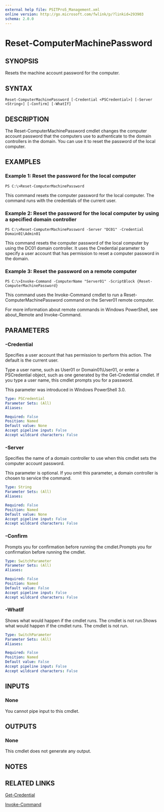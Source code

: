 ```yaml
---
external help file: PSITPro5_Management.xml
online version: http://go.microsoft.com/fwlink/p/?linkid=293903
schema: 2.0.0
---
```


# Reset-ComputerMachinePassword
## SYNOPSIS
Resets the machine account password for the computer.

## SYNTAX

```
Reset-ComputerMachinePassword [-Credential <PSCredential>] [-Server <String>] [-Confirm] [-WhatIf]
```

## DESCRIPTION
The Reset-ComputerMachinePassword cmdlet changes the computer account password that the computers use to authenticate to the domain controllers in the domain.
You can use it to reset the password of the local computer.

## EXAMPLES

### Example 1: Reset the password for the local computer
```
PS C:\>Reset-ComputerMachinePassword
```

This command resets the computer password for the local computer.
The command runs with the credentials of the current user.

### Example 2: Reset the password for the local computer by using a specified domain controller
```
PS C:\>Reset-ComputerMachinePassword -Server "DC01" -Credential Domain01\Admin01
```

This command resets the computer password of the local computer by using the DC01 domain controller.
It uses the Credential parameter to specify a user account that has permission to reset a computer password in the domain.

### Example 3: Reset the password on a remote computer
```
PS C:\>Invoke-Command -ComputerName "Server01" -ScriptBlock {Reset-ComputerMachinePassword}
```

This command uses the Invoke-Command cmdlet to run a Reset-ComputerMachinePassword command on the Server01 remote computer.

For more information about remote commands in Windows PowerShell, see about_Remote and Invoke-Command.

## PARAMETERS

### -Credential
Specifies a user account that has permission to perform this action.
The default is the current user.

Type a user name, such as User01 or Domain01\User01, or enter a PSCredential object, such as one generated by the Get-Credential cmdlet.
If you type a user name, this cmdlet prompts you for a password.

This parameter was introduced in Windows PowerShell 3.0.

```yaml
Type: PSCredential
Parameter Sets: (All)
Aliases: 

Required: False
Position: Named
Default value: None
Accept pipeline input: False
Accept wildcard characters: False
```

### -Server
Specifies the name of a domain controller to use when this cmdlet sets the computer account password.

This parameter is optional.
If you omit this parameter, a domain controller is chosen to service the command.

```yaml
Type: String
Parameter Sets: (All)
Aliases: 

Required: False
Position: Named
Default value: None
Accept pipeline input: False
Accept wildcard characters: False
```

### -Confirm
Prompts you for confirmation before running the cmdlet.Prompts you for confirmation before running the cmdlet.

```yaml
Type: SwitchParameter
Parameter Sets: (All)
Aliases: 

Required: False
Position: Named
Default value: False
Accept pipeline input: False
Accept wildcard characters: False
```

### -WhatIf
Shows what would happen if the cmdlet runs.
The cmdlet is not run.Shows what would happen if the cmdlet runs.
The cmdlet is not run.

```yaml
Type: SwitchParameter
Parameter Sets: (All)
Aliases: 

Required: False
Position: Named
Default value: False
Accept pipeline input: False
Accept wildcard characters: False
```

## INPUTS

### None
You cannot pipe input to this cmdlet.

## OUTPUTS

### None
This cmdlet does not generate any output.

## NOTES

## RELATED LINKS

[Get-Credential](9cf2bb69-3cb4-4e97-8211-f91f81367ca3)

[Invoke-Command](906b4b41-7da8-4330-9363-e7164e5e6970)

